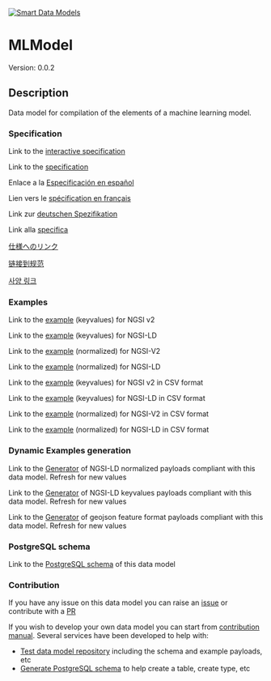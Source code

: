 [![Smart Data Models](https://smartdatamodels.org/wp-content/uploads/2022/01/SmartDataModels_logo.png "Logo")](https://smartdatamodels.org)
# MLModel
Version: 0.0.2

## Description 

Data model for compilation of the elements of a machine learning model.
### Specification

Link to the [interactive specification](https://swagger.lab.fiware.org/?url=https://smart-data-models.github.io/dataModel.MachineLearning/MLModel/swagger.yaml)

Link to the [specification](https://github.com/smart-data-models/dataModel.MachineLearning/blob/master/MLModel/doc/spec.md)

Enlace a la [Especificación en español](https://github.com/smart-data-models/dataModel.MachineLearning/blob/master/MLModel/doc/spec_ES.md)

Lien vers le [spécification en français](https://github.com/smart-data-models/dataModel.MachineLearning/blob/master/MLModel/doc/spec_FR.md)

Link zur [deutschen Spezifikation](https://github.com/smart-data-models/dataModel.MachineLearning/blob/master/MLModel/doc/spec_DE.md)

Link alla [specifica](https://github.com/smart-data-models/dataModel.MachineLearning/blob/master/MLModel/doc/spec_IT.md)

[仕様へのリンク](https://github.com/smart-data-models/dataModel.MachineLearning/blob/master/MLModel/doc/spec_JA.md)

[链接到规范](https://github.com/smart-data-models/dataModel.MachineLearning/blob/master/MLModel/doc/spec_ZH.md)

[사양 링크](https://github.com/smart-data-models/dataModel.MachineLearning/blob/master/MLModel/doc/spec_KO.md)
### Examples

Link to the [example](https://smart-data-models.github.io/dataModel.MachineLearning/MLModel/examples/example.json) (keyvalues) for NGSI v2

Link to the [example](https://smart-data-models.github.io/dataModel.MachineLearning/MLModel/examples/example.jsonld) (keyvalues) for NGSI-LD

Link to the [example](https://smart-data-models.github.io/dataModel.MachineLearning/MLModel/examples/example-normalized.json) (normalized) for NGSI-V2

Link to the [example](https://smart-data-models.github.io/dataModel.MachineLearning/MLModel/examples/example-normalized.jsonld) (normalized) for NGSI-LD

Link to the [example](https://github.com/smart-data-models/dataModel.MachineLearning/blob/master/MLModel/examples/example.json.csv) (keyvalues) for NGSI v2 in CSV format

Link to the [example](https://github.com/smart-data-models/dataModel.MachineLearning/blob/master/MLModel/examples/example.jsonld.csv) (keyvalues) for NGSI-LD in CSV format

Link to the [example](https://github.com/smart-data-models/dataModel.MachineLearning/blob/master/MLModel/examples/example-normalized.json.csv) (normalized) for NGSI-V2 in CSV format

Link to the [example](https://github.com/smart-data-models/dataModel.MachineLearning/blob/master/MLModel/examples/example-normalized.jsonld.csv) (normalized) for NGSI-LD in CSV format
### Dynamic Examples generation

Link to the [Generator](https://smartdatamodels.org/extra/ngsi-ld_generator.php?schemaUrl=https://raw.githubusercontent.com/smart-data-models/dataModel.MachineLearning/master/MLModel/schema.json&email=info@smartdatamodels.org) of NGSI-LD normalized payloads compliant with this data model. Refresh for new values

Link to the [Generator](https://smartdatamodels.org/extra/ngsi-ld_generator_keyvalues.php?schemaUrl=https://raw.githubusercontent.com/smart-data-models/dataModel.MachineLearning/master/MLModel/schema.json&email=info@smartdatamodels.org) of NGSI-LD keyvalues payloads compliant with this data model. Refresh for new values

Link to the [Generator](https://smartdatamodels.org/extra/geojson_features_generator.php?schemaUrl=https://raw.githubusercontent.com/smart-data-models/dataModel.MachineLearning/master/MLModel/schema.json&email=info@smartdatamodels.org) of geojson feature format payloads compliant with this data model. Refresh for new values
### PostgreSQL schema

Link to the [PostgreSQL schema](https://github.com/smart-data-models/dataModel.MachineLearning/blob/master/MLModel/schema.sql) of this data model
### Contribution

 If you have any issue on this data model you can raise an [issue](https://github.com/smart-data-models/dataModel.MachineLearning/issues)  or contribute with a [PR](https://github.com/smart-data-models/dataModel.MachineLearning/pulls)

 If you wish to develop your own data model you can start from [contribution manual](https://bit.ly/contribution_manual). Several services have been developed to help with: 
 - [Test data model repository](https://smartdatamodels.org/index.php/data-models-contribution-api/) including the schema and example payloads, etc
 - [Generate PostgreSQL schema](https://smartdatamodels.org/index.php/sql-service/) to help create a table, create type, etc